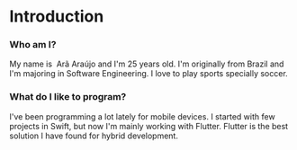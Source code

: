 # Introduction


### Who am I?
My name is  Arã Araújo and I'm 25 years old. I'm originally from Brazil and I'm majoring in Software Engineering. I love to play sports specially soccer.

### What do I like to program?
I've been programming a lot lately for mobile devices. I started with few projects in Swift, but now I'm mainly working with Flutter. Flutter is the best solution I have found for hybrid development.
